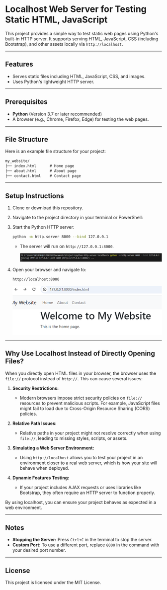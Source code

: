 # Localhost Web Server for Testing Static HTML, JavaScript

This project provides a simple way to test static web pages using Python's built-in HTTP server. It supports serving HTML, JavaScript, CSS (including Bootstrap), and other assets locally via `http://localhost`.

---

## Features

- Serves static files including HTML, JavaScript, CSS, and images.
- Uses Python's lightweight HTTP server.

---

## Prerequisites

- **Python** (Version 3.7 or later recommended)
- A browser (e.g., Chrome, Firefox, Edge) for testing the web pages.

---

## File Structure

Here is an example file structure for your project:

```
my_website/
├── index.html      # Home page
├── about.html      # About page
├── contact.html    # Contact page
```

---

## Setup Instructions

1. Clone or download this repository.
2. Navigate to the project directory in your terminal or PowerShell:


3. Start the Python HTTP server:

   ```bash
   python -m http.server 8000 --bind 127.0.0.1
   ```

   - The server will run on `http://127.0.0.1:8000`.
  
     ![](Screenshot/http-server_command.png)

4. Open your browser and navigate to:

   ```
   http://localhost:8000
   ```
    ![](Screenshot/localhost.png)
---

## Why Use Localhost Instead of Directly Opening Files?

When you directly open HTML files in your browser, the browser uses the `file://` protocol instead of `http://`. This can cause several issues:

1. **Security Restrictions:**
   - Modern browsers impose strict security policies on `file://` resources to prevent malicious scripts. For example, JavaScript files might fail to load due to Cross-Origin Resource Sharing (CORS) policies.

2. **Relative Path Issues:**
   - Relative paths in your project might not resolve correctly when using `file://`, leading to missing styles, scripts, or assets.

3. **Simulating a Web Server Environment:**
   - Using `http://localhost` allows you to test your project in an environment closer to a real web server, which is how your site will behave when deployed.

4. **Dynamic Features Testing:**
   - If your project includes AJAX requests or uses libraries like Bootstrap, they often require an HTTP server to function properly.

By using localhost, you can ensure your project behaves as expected in a web environment.

---

## Notes

- **Stopping the Server:** Press `Ctrl+C` in the terminal to stop the server.
- **Custom Port:** To use a different port, replace `8000` in the command with your desired port number.

---

## License

This project is licensed under the MIT License.
